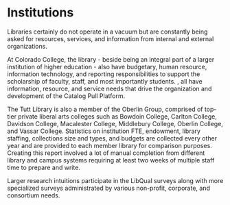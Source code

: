 # Institutions
Libraries certainly do not operate in a vacuum but are constantly being asked for resources, services, and information from internal and external organizations.

At Colorado College, the library - beside being an integral part of a larger institution of higher education - also have budgetary, human resource, information technology, and reporting responsibilities to support the scholarship of faculty, staff, and most importantly students. , all have information, resource, and service needs that drive the organization and development of the Catalog Pull Platform.

The Tutt Library is also a member of the Oberlin Group, comprised of top-tier private liberal arts colleges such as Bowdoin College, Carlton College, Davidson College, Macalester College, Middlebury College, Oberlin College, and Vassar College. Statistics on institution FTE, endowment, library staffing, collections size and types, and budgets are collected every other year and are provided to each member library for comparison purposes. Creating this report involved a lot of manual completion from different library and campus systems requiring at least two weeks of multiple staff time to prepare and write.

Larger research intuitions participate in the LibQual surveys along with more specialized surveys administrated by various non-profit, corporate, and consortium needs.
